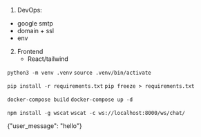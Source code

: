 
1. DevOps:
 - google smtp
 - domain + ssl 
 - env

2. Frontend 
   - React/tailwind




```python3 -m venv .venv```
```source .venv/bin/activate```

```pip install -r requirements.txt```
```pip freeze > requirements.txt```

```docker-compose build```
```docker-compose up -d```

```npm install -g wscat```
```wscat -c ws://localhost:8000/ws/chat/```

{"user_message": "hello"}



